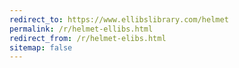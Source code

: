 ```yaml
---
redirect_to: https://www.ellibslibrary.com/helmet
permalink: /r/helmet-ellibs.html
redirect_from: /r/helmet-elibs.html
sitemap: false
---
```

